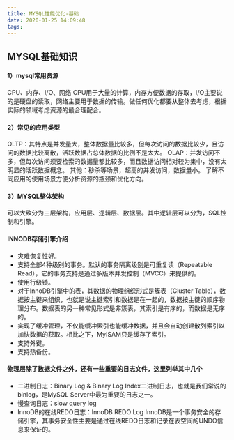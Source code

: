 ```yaml
---
title: MYSQL性能优化-基础
date: 2020-01-25 14:09:48
tags:
---
```

## MYSQL基础知识

#### 1）mysql常用资源

CPU、内存、I/O、网络
CPU用于大量的计算，内存方便数据的存取，I/O主要说的是硬盘的读取，网络主要用于数据的传输。做任何优化都要从整体去考虑，根据实际的领域考虑资源的最合理配合。

#### 2）常见的应用类型

OLTP：其特点是并发量大，整体数据量比较多，但每次访问的数据比较少，且访问的数据比较离散，活跃数据占总体数据的比例不是太大。
OLAP：并发访问不多，但每次访问须要检索的数据量都比较多，而且数据访问相对较为集中，没有太明显的活跃数据概念。
其他：秒杀等场景，超高的并发访问，数据量小。
了解不同应用的使用场景方便分析资源的瓶颈和优化方向。

#### 3）MYSQL整体架构

可以大致分为三层架构，应用层、逻辑层、数据层。其中逻辑层可以分为，SQL控制和引擎。

#### INNODB存储引擎介绍
* 灾难恢复性好。
* 支持全部4种级别的事务。默认的事务隔离级别是可重复读（Repeatable Read），它的事务支持是通过多版本并发控制（MVCC）来提供的。
* 使用行级锁。
* 对于InnoDB引擎中的表，其数据的物理组织形式是簇表（Cluster Table），数据按主键来组织，也就是说主键索引和数据是在一起的，数据按主键的顺序物理分布。数据表的另一种常见形式是非簇表，其索引是有序的，而数据是无序的。
* 实现了缓冲管理，不仅能缓冲索引也能缓冲数据，并且会自动创建散列索引以加快数据的获取。相比之下，MyISAM只是缓存了索引。
* 支持外键。
* 支持热备份。

#### 物理层除了数据文件之外，还有一些重要的日志文件，这里列举其中几个
* 二进制日志：Binary Log & Binary Log Index二进制日志，也就是我们常说的binlog，是MySQL Server中最为重要的日志之一。
* 慢查询日志：slow query log
* InnoDB的在线REDO日志：InnoDB REDO Log InnoDB是一个事务安全的存储引擎，其事务安全性主要是通过在线REDO日志和记录在表空间的UNDO信息来保证的。
